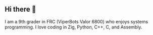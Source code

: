 ## Hi there 👋

I am a 9th grader in FRC (ViperBots Valor 6800) who enjoys systems programming. I love coding in Zig, Python, C++, C, and Assembly.
